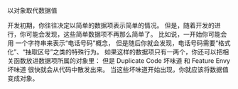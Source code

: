 以对象取代数据值

开发初期，你往往决定以简单的数据项表⽰简单的情况。
但是，随着开发的进⾏，你可能会发现，这些简单数据项不再那么简单了。
⽐如说，⼀开始你可能会⽤ ⼀个字符串来表⽰“电话号码”概念，
但是随后你就会发现，电话号码需要“格式化”、“抽取区号”之类的特殊⾏为。
如果这样的数据项只有⼀两个，你还可以把相关函数放进数据项所属的对象⾥：
但是 Duplicate Code 坏味道 和 Feature Envy 坏味道 很快就会从代码中散发出来。
当这些坏味道开始出现，你就应该将数据值变成对象。

